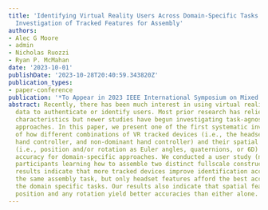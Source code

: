 ```yaml
---
title: 'Identifying Virtual Reality Users Across Domain-Specific Tasks: A Systematic
  Investigation of Tracked Features for Assembly'
authors:
- Alec G Moore
- admin
- Nicholas Ruozzi
- Ryan P. McMahan
date: '2023-10-01'
publishDate: '2023-10-28T20:40:59.343820Z'
publication_types:
- paper-conference
publication: '*To Appear in 2023 IEEE International Symposium on Mixed and Augmented Reality (ISMAR)*'
abstract: Recently, there has been much interest in using virtual reality (VR) tracking
  data to authenticate or identify users. Most prior research has relied on task-specific
  characteristics but newer studies have begun investigating task-agnostic, domain-specific
  approaches. In this paper, we present one of the first systematic investigations
  of how different combinations of VR tracked devices (i.e., the headset, dominant
  hand controller, and non-dominant hand controller) and their spatial representations
  (i.e., position and/or rotation as Euler angles, quaternions, or 6D) affect identification
  accuracy for domain-specific approaches. We conducted a user study (n = 45) involving
  participants learning how to assemble two distinct fullscale constructions. Our
  results indicate that more tracked devices improve identification accuracies for
  the same assembly task, but only headset features afford the best accuracies across
  the domain specific tasks. Our results also indicate that spatial features involving
  position and any rotation yield better accuracies than either alone.
---
```

